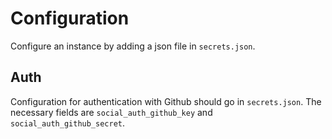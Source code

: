 # Configuration

Configure an instance by adding a json file in `secrets.json`.

## Auth
Configuration for authentication with Github should go in `secrets.json`. The necessary fields are `social_auth_github_key` and `social_auth_github_secret`.
